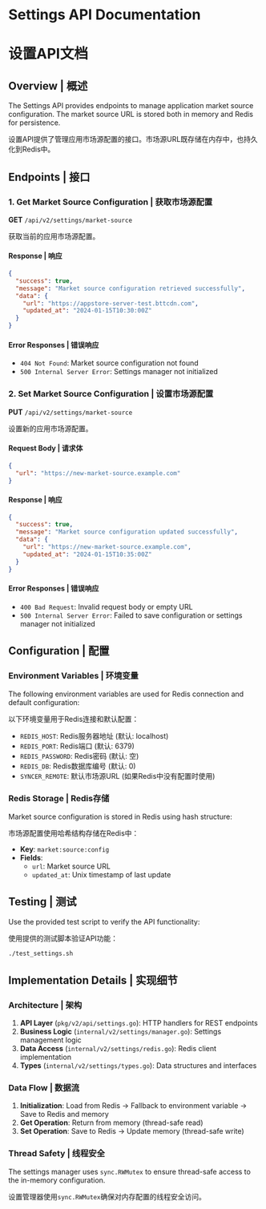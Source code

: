 # Settings API Documentation
# 设置API文档

## Overview | 概述

The Settings API provides endpoints to manage application market source configuration. The market source URL is stored both in memory and Redis for persistence.

设置API提供了管理应用市场源配置的接口。市场源URL既存储在内存中，也持久化到Redis中。

## Endpoints | 接口

### 1. Get Market Source Configuration | 获取市场源配置

**GET** `/api/v2/settings/market-source`

获取当前的应用市场源配置。

#### Response | 响应

```json
{
  "success": true,
  "message": "Market source configuration retrieved successfully",
  "data": {
    "url": "https://appstore-server-test.bttcdn.com",
    "updated_at": "2024-01-15T10:30:00Z"
  }
}
```

#### Error Responses | 错误响应

- `404 Not Found`: Market source configuration not found
- `500 Internal Server Error`: Settings manager not initialized

### 2. Set Market Source Configuration | 设置市场源配置

**PUT** `/api/v2/settings/market-source`

设置新的应用市场源配置。

#### Request Body | 请求体

```json
{
  "url": "https://new-market-source.example.com"
}
```

#### Response | 响应

```json
{
  "success": true,
  "message": "Market source configuration updated successfully",
  "data": {
    "url": "https://new-market-source.example.com",
    "updated_at": "2024-01-15T10:35:00Z"
  }
}
```

#### Error Responses | 错误响应

- `400 Bad Request`: Invalid request body or empty URL
- `500 Internal Server Error`: Failed to save configuration or settings manager not initialized

## Configuration | 配置

### Environment Variables | 环境变量

The following environment variables are used for Redis connection and default configuration:

以下环境变量用于Redis连接和默认配置：

- `REDIS_HOST`: Redis服务器地址 (默认: localhost)
- `REDIS_PORT`: Redis端口 (默认: 6379)
- `REDIS_PASSWORD`: Redis密码 (默认: 空)
- `REDIS_DB`: Redis数据库编号 (默认: 0)
- `SYNCER_REMOTE`: 默认市场源URL (如果Redis中没有配置时使用)

### Redis Storage | Redis存储

Market source configuration is stored in Redis using hash structure:

市场源配置使用哈希结构存储在Redis中：

- **Key**: `market:source:config`
- **Fields**:
  - `url`: Market source URL
  - `updated_at`: Unix timestamp of last update

## Testing | 测试

Use the provided test script to verify the API functionality:

使用提供的测试脚本验证API功能：

```bash
./test_settings.sh
```

## Implementation Details | 实现细节

### Architecture | 架构

1. **API Layer** (`pkg/v2/api/settings.go`): HTTP handlers for REST endpoints
2. **Business Logic** (`internal/v2/settings/manager.go`): Settings management logic
3. **Data Access** (`internal/v2/settings/redis.go`): Redis client implementation
4. **Types** (`internal/v2/settings/types.go`): Data structures and interfaces

### Data Flow | 数据流

1. **Initialization**: Load from Redis → Fallback to environment variable → Save to Redis and memory
2. **Get Operation**: Return from memory (thread-safe read)
3. **Set Operation**: Save to Redis → Update memory (thread-safe write)

### Thread Safety | 线程安全

The settings manager uses `sync.RWMutex` to ensure thread-safe access to the in-memory configuration.

设置管理器使用`sync.RWMutex`确保对内存配置的线程安全访问。 